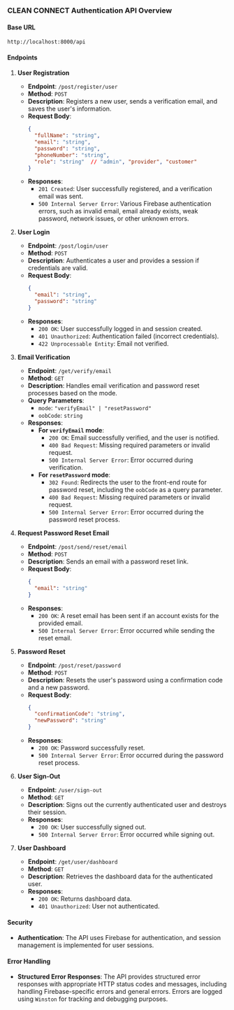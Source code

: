 
### CLEAN CONNECT Authentication API Overview

#### Base URL
```
http://localhost:8000/api
```

#### Endpoints

1. **User Registration**
   - **Endpoint**: `/post/register/user`
   - **Method**: `POST`
   - **Description**: Registers a new user, sends a verification email, and saves the user's information.
   - **Request Body**:
     ```json
     {
       "fullName": "string",
       "email": "string",
       "password": "string",
       "phoneNumber": "string",
       "role": "string"  // "admin", "provider", "customer"
     }
     ```
   - **Responses**:
     - `201 Created`: User successfully registered, and a verification email was sent.
     - `500 Internal Server Error`: Various Firebase authentication errors, such as invalid email, email already exists, weak password, network issues, or other unknown errors.

2. **User Login**
   - **Endpoint**: `/post/login/user`
   - **Method**: `POST`
   - **Description**: Authenticates a user and provides a session if credentials are valid.
   - **Request Body**:
     ```json
     {
       "email": "string",
       "password": "string"
     }
     ```
   - **Responses**:
     - `200 OK`: User successfully logged in and session created.
     - `401 Unauthorized`: Authentication failed (incorrect credentials).
     - `422 Unprocessable Entity`: Email not verified.

3. **Email Verification**
   - **Endpoint**: `/get/verify/email`
   - **Method**: `GET`
   - **Description**: Handles email verification and password reset processes based on the mode.
   - **Query Parameters**:
     - `mode`: `"verifyEmail" | "resetPassword"`
     - `oobCode`: `string`
   - **Responses**:
     - **For `verifyEmail` mode**:
       - `200 OK`: Email successfully verified, and the user is notified.
       - `400 Bad Request`: Missing required parameters or invalid request.
       - `500 Internal Server Error`: Error occurred during verification.
     - **For `resetPassword` mode**:
       - `302 Found`: Redirects the user to the front-end route for password reset, including the `oobCode` as a query parameter.
       - `400 Bad Request`: Missing required parameters or invalid request.
       - `500 Internal Server Error`: Error occurred during the password reset process.

4. **Request Password Reset Email**
   - **Endpoint**: `/post/send/reset/email`
   - **Method**: `POST`
   - **Description**: Sends an email with a password reset link.
   - **Request Body**:
     ```json
     {
       "email": "string"
     }
     ```
   - **Responses**:
     - `200 OK`: A reset email has been sent if an account exists for the provided email.
     - `500 Internal Server Error`: Error occurred while sending the reset email.

5. **Password Reset**
   - **Endpoint**: `/post/reset/password`
   - **Method**: `POST`
   - **Description**: Resets the user's password using a confirmation code and a new password.
   - **Request Body**:
     ```json
     {
       "confirmationCode": "string",
       "newPassword": "string"
     }
     ```
   - **Responses**:
     - `200 OK`: Password successfully reset.
     - `500 Internal Server Error`: Error occurred during the password reset process.

6. **User Sign-Out**
   - **Endpoint**: `/user/sign-out`
   - **Method**: `GET`
   - **Description**: Signs out the currently authenticated user and destroys their session.
   - **Responses**:
     - `200 OK`: User successfully signed out.
     - `500 Internal Server Error`: Error occurred while signing out.

7. **User Dashboard**
   - **Endpoint**: `/get/user/dashboard`
   - **Method**: `GET`
   - **Description**: Retrieves the dashboard data for the authenticated user.
   - **Responses**:
     - `200 OK`: Returns dashboard data.
     - `401 Unauthorized`: User not authenticated.

#### Security
- **Authentication**: The API uses Firebase for authentication, and session management is implemented for user sessions. 

#### Error Handling
- **Structured Error Responses**: The API provides structured error responses with appropriate HTTP status codes and messages, including handling Firebase-specific errors and general errors. Errors are logged using `Winston` for tracking and debugging purposes.
